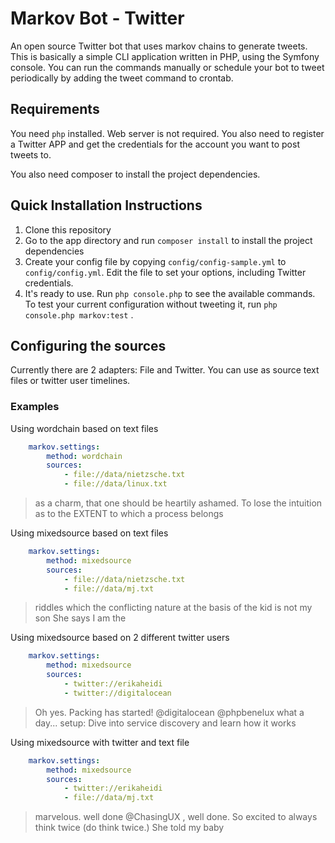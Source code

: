 # Markov Bot - Twitter
An open source Twitter bot that uses markov chains to generate tweets. This is basically a simple CLI application written in PHP, 
using the Symfony console. You can run the commands manually or schedule your bot to tweet periodically by adding the tweet command to crontab. 

## Requirements
You need `php` installed. Web server is not required. You also need to register a Twitter APP and get the credentials for the account
you want to post tweets to.

You also need composer to install the project dependencies.

## Quick Installation Instructions

1. Clone this repository
2. Go to the app directory and run `composer install` to install the project dependencies
3. Create your config file by copying `config/config-sample.yml` to `config/config.yml`. Edit the file to set your options, including Twitter credentials.
4. It's ready to use. Run `php console.php` to see the available commands. To test your current configuration without tweeting it, run `php console.php markov:test` .

## Configuring the sources

Currently there are 2 adapters: File and Twitter. You can use as source text files or twitter user timelines.

### Examples

Using wordchain based on text files

```yml
    markov.settings:
        method: wordchain
        sources:
            - file://data/nietzsche.txt
            - file://data/linux.txt
```

> as a charm, that one should be heartily ashamed. To lose the intuition as to the EXTENT to which a process belongs

Using mixedsource based on text files

```yml
    markov.settings:
        method: mixedsource
        sources:
            - file://data/nietzsche.txt
            - file://data/mj.txt
``` 
           
> riddles which the conflicting nature at the basis of the kid is not my son She says I am the

Using mixedsource based on 2 different twitter users

```yml
    markov.settings:
        method: mixedsource
        sources:
            - twitter://erikaheidi
            - twitter://digitalocean
``` 
           
> Oh yes. Packing has started! @digitalocean @phpbenelux what a day... setup: Dive into service discovery and learn how it works
        
Using mixedsource with twitter and text file

```yml
    markov.settings:
        method: mixedsource
        sources:
            - twitter://erikaheidi
            - file://data/mj.txt
```
          
> marvelous. well done @ChasingUX , well done. So excited to always think twice (do think twice.) She told my baby            